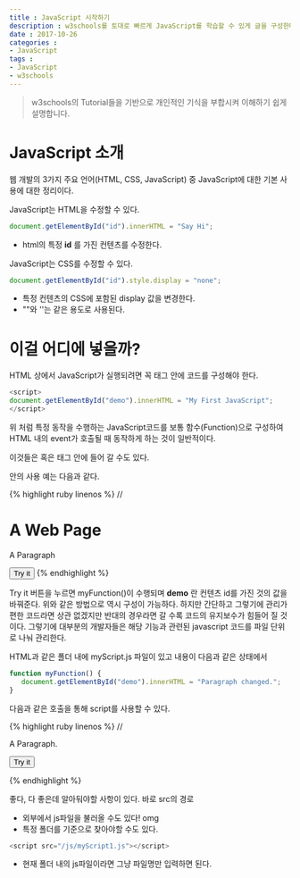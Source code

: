 ```yaml
---
title : JavaScript 시작하기
description : w3schools를 토대로 빠르게 JavaScript를 학습할 수 있게 글을 구성한다.
date : 2017-10-26
categories :
- JavaScript
tags :
- JavaScript
- w3schools
---
```


> w3schools의 Tutorial들을 기반으로 개인적인 기식을 부합시켜 이해하기 쉽게 설명합니다.

# JavaScript 소개
웹 개발의 3가지 주요 언어(HTML, CSS, JavaScript) 중 JavaScript에 대한 기본 사용에 대한 정리이다.

JavaScript는 HTML을 수정할 수 있다.
```JavaScript
document.getElementById("id").innerHTML = "Say Hi";
```
- html의 특정 **id** 를 가진 컨텐츠를 수정한다.

JavaScript는 CSS를 수정할 수 있다.
```JavaScript
document.getElementById("id").style.display = "none";
```
- 특정 컨텐츠의 CSS에 포함된 display 값을 변경한다.
- ""와 ''는 같은 용도로 사용된다.

# 이걸 어디에 넣을까?
HTML 상에서 JavaScript가 실행되려면 꼭 <script></script> 태그 안에 코드를 구성해야 한다.
```JavaScript
<script>
document.getElementById("demo").innerHTML = "My First JavaScript";
</script>
```

위 처럼 특정 동작을 수행하는 JavaScript코드를 보통 함수(Function)으로 구성하여 HTML 내의 event가 호출될 때 동작하게 하는 것이 일반적이다.

이것들은 <head> 혹은 <body> 태그 안에 들어 갈 수도 있다.

<head> 안의 사용 예는 다음과 같다.

{% highlight ruby linenos %}
//<!DOCTYPE html>
<html>
<head>
<script>
function myFunction() {
    document.getElementById("demo").innerHTML = "Paragraph changed.";
}
</script>
</head>

<body>

<h1>A Web Page</h1>
<p id="demo">A Paragraph</p>
<button type="button" onclick="myFunction()">Try it</button>

</body>
</html>
{% endhighlight %}

Try it 버튼을 누르면 myFunction()이 수행되며 **demo** 란 컨텐츠 id를 가진 것의 값을 바꿔준다.
위와 같은 방법으로 <body> 역시 구성이 가능하다.
하지만 간단하고 그렇기에 관리가 편한 코드라면 상관 없겠지만 반대의 경우라면 갈 수록 코드의 유지보수가 힘들어 질 것이다.
그렇기에 대부분의 개발자들은 해당 기능과 관련된 javascript 코드를 파일 단위로 나눠 관리한다.

HTML과 같은 폴더 내에 myScript.js 파일이 있고 내용이 다음과 같은 상태에서

```JavaScript
function myFunction() {
   document.getElementById("demo").innerHTML = "Paragraph changed.";
}
```

다음과 같은 호출을 통해 script를 사용할 수 있다.

{% highlight ruby linenos %}
//<!DOCTYPE html>
<html>
<body>
<p id="demo">A Paragraph.</p>

<button type="button" onclick="myFunction()">Try it</button>

<script src="myScript.js"></script>

</body>
</html>
{% endhighlight %}

좋다, 다 좋은데 알아둬야할 사항이 있다. 바로 src의 경로

- 외부에서 js파일을 불러올 수도 있다! omg
- 특정 폴더를 기준으로 찾아야할 수도 있다.

```JavaScript
<script src="/js/myScript1.js"></script>
```
- 현재 폴더 내의 js파일이라면 그냥 파일명만 입력하면 된다.
